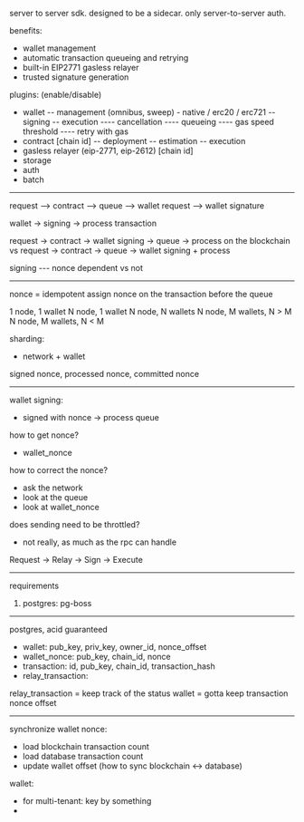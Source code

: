 server to server sdk. designed to be a sidecar.
only server-to-server auth.

benefits:
- wallet management
- automatic transaction queueing and retrying
- built-in EIP2771 gasless relayer
- trusted signature generation

plugins: (enable/disable)
- wallet
-- management (omnibus, sweep) - native / erc20 / erc721
-- signing
-- execution
---- cancellation
---- queueing
---- gas speed threshold
---- retry with gas
- contract [chain id]
-- deployment
-- estimation
-- execution
- gasless relayer (eip-2771, eip-2612) [chain id]
- storage
- auth
- batch

--------

request --> contract --> queue --> wallet
request --> wallet signature

wallet -> signing -> process transaction

request -> contract -> wallet signing -> queue -> process on the blockchain
vs
request -> contract -> queue -> wallet signing + process

signing --- nonce dependent vs not

--------

nonce = idempotent
assign nonce on the transaction before the queue

1 node, 1 wallet
N node, 1 wallet
N node, N wallets
N node, M wallets, N > M
N node, M wallets, N < M

sharding:
- network + wallet

signed nonce, processed nonce, committed nonce

---------

wallet signing:
- signed with nonce -> process queue

how to get nonce?
- wallet_nonce

how to correct the nonce?
- ask the network
- look at the queue
- look at wallet_nonce

does sending need to be throttled?
- not really, as much as the rpc can handle

Request -> Relay -> Sign -> Execute

---------

requirements
1. postgres: pg-boss

----------

postgres, acid guaranteed
- wallet: pub_key, priv_key, owner_id, nonce_offset
- wallet_nonce: pub_key, chain_id, nonce
- transaction: id, pub_key, chain_id, transaction_hash
- relay_transaction:

relay_transaction = keep track of the status
wallet = gotta keep transaction nonce offset

----------

synchronize wallet nonce:
- load blockchain transaction count
- load database transaction count
- update wallet offset (how to sync blockchain <-> database)

wallet:
- for multi-tenant: key by something
-




